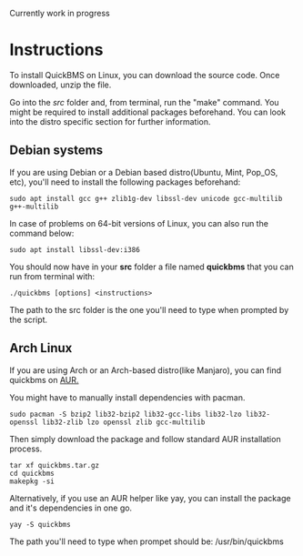 Currently work in progress

Instructions
=========

To install QuickBMS on Linux, you can download the source code. Once downloaded, unzip the file.

Go into the *src* folder and, from terminal, run the "make" command. You might be required to install additional packages beforehand. You can look into the distro specific section for further information.

## Debian systems

If you are using Debian or a Debian based distro(Ubuntu, Mint, Pop\_OS, etc), you'll need to install the following packages beforehand:

    sudo apt install gcc g++ zlib1g-dev libssl-dev unicode gcc-multilib g++-multilib

In case of problems on 64-bit versions of Linux, you can also run the command below:

    sudo apt install libssl-dev:i386

You should now have in your **src** folder a file named **quickbms** that you can run from terminal with:

    ./quickbms [options] <instructions>

The path to the src folder is the one you'll need to type when prompted by the script.

## Arch Linux

If you are using Arch or an Arch-based distro(like Manjaro), you can find quickbms on [AUR.](https://aur.archlinux.org/packages/quickbms/)

You might have to manually install dependencies with pacman.

    sudo pacman -S bzip2 lib32-bzip2 lib32-gcc-libs lib32-lzo lib32-openssl lib32-zlib lzo openssl zlib gcc-multilib

Then simply download the package and follow standard AUR installation process.

    tar xf quickbms.tar.gz
	cd quickbms
	makepkg -si

Alternatively, if you use an AUR helper like yay, you can install the package and it's dependencies in one go.

    yay -S quickbms

The path you'll need to type when prompet should be:
    /usr/bin/quickbms
